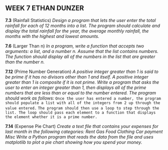 ## WEEK 7 ETHAN DUNZER

__7.3__ (Rainfall Statistics)
  *Design a program that lets the user enter the total rainfall for each of 12 months into a list. The program should calculate and display the total rainfall for the year, the average monthly rainfall, the months with the highest and lowest amounts.*

__7.6__ (Larger Than n)
  *In a program, write a function that accepts two arguments: a list, and a number n. Assume that the list contains numbers. The function should display all of the numbers in the list that are greater than the number n.*

__7.12__ (Prime Number Generation)
  *A positive integer greater than 1 is said to be prime if it has no divisors other than 1 and itself. A positive integer greater than 1 is composite if it is not prime. Write a program that asks the user to enter an integer greater than 1, then displays all of the prime numbers that are less than or equal to the number entered. The program should work as follows:*
    `Once the user has entered a number, the program should populate a list with all of the integers from 2 up through the value entered.`
    `The program should then use a loop to step through the list. The loop should pass each element to a function that displays the element whether it is a prime number.`

__7.14__ (Expense Pie Chart)
  *Create a text file that contains your expenses for last month in the following categories: Rent Gas Food Clothing Car payment Misc Write a Python program that reads the data from the file and uses matplotlib to plot a pie chart showing how you spend your money.*
    
